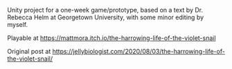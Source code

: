 Unity project for a one-week game/prototype, based on a text by Dr. Rebecca Helm at Georgetown University, with some minor editing by myself.

Playable at https://mattmora.itch.io/the-harrowing-life-of-the-violet-snail

Original post at https://jellybiologist.com/2020/08/03/the-harrowing-life-of-the-violet-snail/
